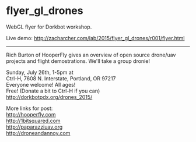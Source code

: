 # flyer_gl_drones
WebGL flyer for Dorkbot workshop.

Live demo: http://zacharcher.com/lab/2015/flyer_gl_drones/r001/flyer.html

---

Rich Burton of HooperFly gives an overview of open source drone/uav projects and flight demostrations. We'll take a group dronie!

Sunday, July 26th, 1-5pm at<br/>
Ctrl-H, 7608 N. Interstate, Portland, OR 97217<br/>
Everyone welcome! All ages!<br/>
Free! (Donate a bit to Ctrl-H if you can)<br/>
http://dorkbotpdx.org/drones_2015/<br/>

More links for post:<br/>
http://hooperfly.com<br/>
http://1bitsquared.com<br/>
http://paparazziuav.org<br/>
http://droneandannoy.com<br/>
